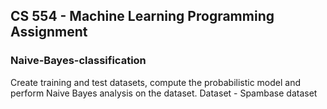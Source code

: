 ## CS 554 - Machine Learning Programming Assignment
### Naive-Bayes-classification
Create training and test datasets, compute the probabilistic model and perform Naive Bayes analysis on the dataset.
Dataset - Spambase dataset
